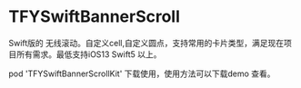 # TFYSwiftBannerScroll
Swift版的 无线滚动。自定义cell,自定义圆点，支持常用的卡片类型，满足现在项目所有需求。最低支持iOS13 Swift5 以上。

pod 'TFYSwiftBannerScrollKit' 下载使用，使用方法可以下载demo 查看。

